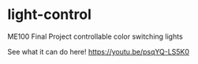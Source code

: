 # light-control
ME100 Final Project controllable color switching lights


See what it can do here!
https://youtu.be/psqYQ-LS5K0
